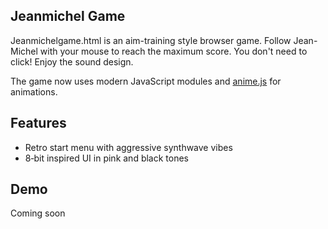 ## Jeanmichel Game

Jeanmichelgame.html is an aim-training style browser game. Follow Jean-Michel with your mouse to reach the maximum score. You don't need to click! Enjoy the sound design.

The game now uses modern JavaScript modules and [anime.js](https://animejs.com/) for animations.

## Features

- Retro start menu with aggressive synthwave vibes
- 8‑bit inspired UI in pink and black tones

## Demo

Coming soon

